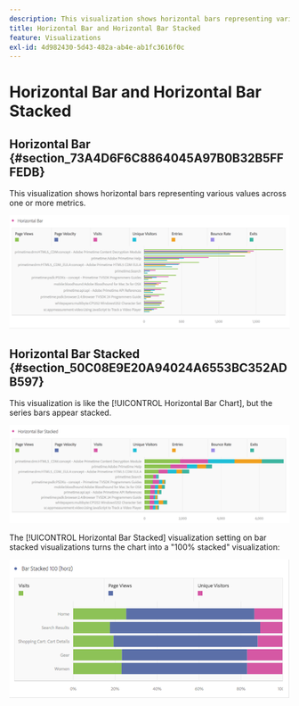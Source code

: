 ```yaml
---
description: This visualization shows horizontal bars representing various values across one or more metrics.
title: Horizontal Bar and Horizontal Bar Stacked
feature: Visualizations
exl-id: 4d982430-5d43-482a-ab4e-ab1fc3616f0c
---
```

# Horizontal Bar and Horizontal Bar Stacked

## Horizontal Bar {#section_73A4D6F6C8864045A97B0B32B5FFFEDB}

This visualization shows horizontal bars representing various values across one or more metrics.

![](assets/horizontal_bar.png)

## Horizontal Bar Stacked {#section_50C08E9E20A94024A6553BC352ADB597}

This visualization is like the [!UICONTROL Horizontal Bar Chart], but the series bars appear stacked.

![](assets/horizontal-bar-stacked.png)

The [!UICONTROL Horizontal Bar Stacked] visualization setting on bar stacked visualizations turns the chart into a "100% stacked" visualization:

![](assets/horizstacked100.png)
